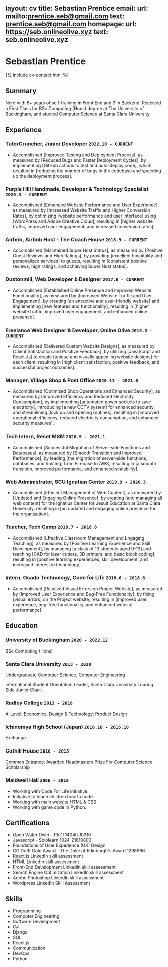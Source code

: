 layout: cv
title: Sebastian Prentice
email:
  url: mailto:prentice.seb@gmail.com
  text: prentice.seb@gmail.com
homepage:
  url: https://seb.onlineolive.xyz
  text: seb.onlineolive.xyz
---

# Sebastian **Prentice**

{% include cv-contact.html %}

## Summary

Nerd with 6+ years of self-training in Front End and 3 in Backend. Received a First Class for BSc Computing (Hons) degree at The University of Buckingham, and studied Computer Science at Santa Clara University.

## Experience

### **TutorCruncher, Junior Developer** `2022.10 - CURRENT`

- Accomplished [Improved Testing and Deployment Process], as measured by [Reduced Bugs and Faster Deployment Cycles], by implementing [GitHub actions to test and auto-deploy code], which resulted in [reducing the number of bugs in the codebase and speeding up the deployment process].

### **Purple Hill Handmade, Developer & Technology Specialist** `2020.3 - CURRENT`

- Accomplished [Enhanced Website Performance and User Experience], as measured by [Increased Website Traffic and Higher Conversion Rates], by optimizing [website performance and user interface] using [WordPress and Adobe Creative Cloud], resulting in [higher website traffic, improved user engagement, and increased conversion rates].

### **Airbnb, Airbnb Host - The Coach House** `2018.9 - CURRENT`

- Accomplished [Maintained Super Host Status], as measured by [Positive Guest Reviews and High Ratings], by providing [excellent hospitality and personalized services] to guests, resulting in [consistent positive reviews, high ratings, and achieving Super Host status].

### **Dustonmill, Web Developer & Designer** `2017.6 - CURRENT`

- Accomplished [Established Online Presence and Improved Website Functionality], as measured by [Increased Website Traffic and User Engagement], by creating [an attractive and user-friendly website] and implementing [new features and functionality], resulting in [higher website traffic, improved user engagement, and enhanced online presence].

### **Freelance Web Designer & Developer, Online Olive** `2018.3 - CURRENT`

- Accomplished [Delivered Custom Website Designs], as measured by [Client Satisfaction and Positive Feedback], by utilizing [JavaScript and React Js] to create [unique and visually appealing website designs] for each client, resulting in [high client satisfaction, positive feedback, and successful project outcomes].

### **Manager, Village Shop & Post Office** `2020.11 - 2021.6`

- Accomplished [Optimized Shop Operations and Enhanced Security], as measured by [Improved Efficiency and Reduced Electricity Consumption], by implementing [automated power sockets to save electricity], introducing [a new CCTV system] for enhanced security, and streamlining [lock up and opening routines], resulting in [improved operational efficiency, reduced electricity consumption, and enhanced security measures].

### **Tech Intern, Reset MSM** `2020.9 - 2021.1`

- Accomplished [Successful Migration of Server-side Functions and Databases], as measured by [Smooth Transition and Improved Performance], by leading [the migration of server-side functions, databases, and hosting] from Firebase to AWS, resulting in [a smooth transition, improved performance, and enhanced scalability].

### **Web Administrator, SCU Ignatian Center** `2019.9 - 2020.3`

- Accomplished [Efficient Management of Web Content], as measured by [Updated and Engaging Online Presence], by creating [and managing all web content] for the Ignatius Center for Jesuit Education at Santa Clara University, resulting in [an updated and engaging online presence for the organization].

### **Teacher, Tech Camp** `2018.7 - 2018.8`

- Accomplished [Effective Classroom Management and Engaging Teaching], as measured by [Positive Learning Experience and Skill Development], by managing [a class of 13 students aged 9-13] and teaching [CAD for laser cutters, 3D printers, and basic block coding], resulting in [positive learning experiences, skill development, and increased interest in technology].

### **Intern, Ocado Technology, Code for Life** `2018.6 - 2018.6`

- Accomplished [Resolved Visual Errors on Project Website], as measured by [Improved User Experience and Bug-Free Functionality], by fixing [visual errors] on the Project website, resulting in [improved user experience, bug-free functionality, and enhanced website performance].

## Education

### **University of Buckingham** `2020 - 2022.12`

BSc Computing (Hons)

### **Santa Clara University** `2018 - 2020`

Undergraduate Computer Science, Computer Engineering

International Student Orientation Leader, Santa Clara University Touring Side Junior Chair.

### **Radley College** `2013 - 2018`

A-Level: Economics, Design & Technology: Product Design

### **Ichinomya High School (Japan)** `2016.10 - 2016.10`

Exchange

### **Cothill House** `2010 - 2013`

Common Entrance: Awarded Headmasters Prize For Computer Science Scholarship

### **Maidwell Hall** `2006 - 2010`

- Working with Code For Life initiative.
- Initiative to teach children how to code.
- Working with main website HTML & CSS
- Working with game code in Python.

## Certifications

- Open Water Diver - PADI 1404UJ0310
- Javascript - Sololearn 1024-21810800
- Foundations of User Experience (UX) Design
- CG DofE Gold Award - The Duke of Edinburgh's Award 1298966
- React.js LinkedIn skill assessment
- HTML LinkedIn skill assessment
- Front-End Development LinkedIn skill assessment
- Search Engine Optimization LinkedIn skill assessment
- Adobe Photoshop LinkedIn skill assessment
- Wordpress LinkedIn Skill Assessment

## Skills

- Programming
- Computer Engineering
- Software Development
- C#
- Django
- SQL
- React.js
- Communication
- DevOps
- Python
